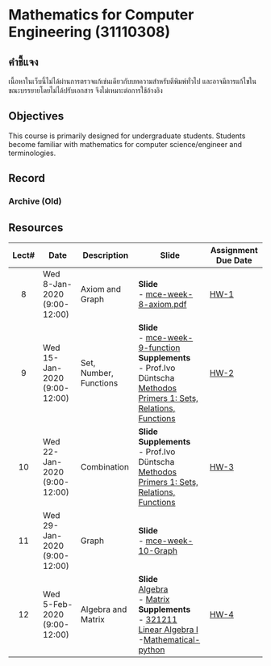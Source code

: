 #  Mathematics for Computer Engineering (31110308)
## คำชี้แจง
เนื้อหาในเว็บนี้ไม่ได้ผ่านการตรวจแก้เช่นเดียวกับบทความสำหรับตีพิมพ์ทั่วไป และอาจมีการแก้ไขในขณะบรรยายโดยไม่ได้ปรับเอกสาร จึงไม่เหมาะต่อการใช้อ้างอิง

## Objectives

This course is primarily designed for undergraduate students. Students become familiar with mathematics for computer science/engineer  and terminologies.

## Record

### Archive (Old)

## Resources

| Lect# | Date | Description  |Slide| Assignment Due Date |
|:-----:|------|-------------|----|---------------------|
|  8 |Wed 8-Jan-2020 (9:00-12:00)| Axiom and Graph | **Slide** <br> - [mce-week-8-axiom.pdf](https://drive.google.com/file/d/1LpFWhgeqfGXi5wLF-tuQareHsDmO-ND_/view?usp=sharing)  | [HW-1](https://elab.cpek6.com)|
|  9 |Wed 15-Jan-2020 (9:00-12:00)| Set, Number, Functions | **Slide** <br> - [mce-week-9-function](https://drive.google.com/file/d/1T-R_ciDDUDCgRFeWf2NN-ofZRkPNEUDs/view?usp=sharing)<br> **Supplements** <br> - Prof.Ivo Düntscha [Methodos Primers 1: Sets, Relations, Functions](http://www.cosc.brocku.ca/~duentsch/archive/methprimer1.pdf) | [HW-2](https://elab.cpek6.com)|
|  10 |Wed 22-Jan-2020 (9:00-12:00)| Combination | **Slide** <br> **Supplements** <br> - Prof.Ivo Düntscha [Methodos Primers 1: Sets, Relations, Functions](http://www.cosc.brocku.ca/~duentsch/archive/methprimer1.pdf) | [HW-3](https://elab.cpek6.com)|
|  11 |Wed 29-Jan-2020 (9:00-12:00)|Graph | **Slide** <br> - [mce-week-10-Graph](https://drive.google.com/file/d/1LrmvM8dWZiAf_zo-udU3aJ8IhtgiPJP9/view?usp=sharing) | |
|  12 |Wed 5-Feb-2020 (9:00-12:00)| Algebra and Matrix | **Slide** <br> [Algebra](https://drive.google.com/file/d/1FFdaEoV0hL-57fyia3AwUyeehILpxsOP/view?usp=sharing) <br> - [Matrix](https://drive.google.com/file/d/1jyLUlL0KRvzYb-ufjCCQZi5jySuJbwkV/view?usp=sharing)<br> **Supplements** <br> - [321211 Linear Algebra I](https://home.kku.ac.th/wattou/teaching/321211.html) <br>-[Mathematical-python](https://github.com/patrickwalls/mathematical-python) | [HW-4](https://elab.cpek6.com)|
